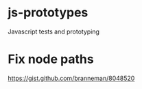 # js-prototypes
Javascript tests and prototyping


# Fix node paths

https://gist.github.com/branneman/8048520
